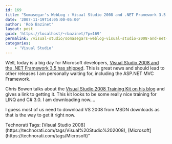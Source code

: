 ```yaml
---
id: 169
title: "Somasegar's WebLog : Visual Studio 2008 and .NET Framework 3.5 shipped!"
date: '2007-11-19T14:05:00-05:00'
author: 'Rob Bazinet'
layout: post
guid: 'https://localhost/~rbazinet/?p=169'
permalink: /visual-studio/somasegars-weblog-visual-studio-2008-and-net-framework-3-5-shipped/
categories:
    - 'Visual Studio'
---
```

Well, today is a big day for Microsoft developers, [Visual Studio 2008 and the .NET Framework 3.5 has shipped](https://blogs.msdn.com/somasegar/archive/2007/11/19/visual-studio-2008-and-net-framework-3-5-shipped.aspx). This is great news and should lead to other releases I am personally waiting for, including the ASP.NET MVC Framework.

Chris Bowen talks about the [Visual Studio 2008 Training Kit on his blog](https://blogs.msdn.com/cbowen/archive/2007/11/19/visual-studio-2008-and-training-kit-released.aspx) and gives a link to getting it. This kit looks to be some really nice training for LINQ and C# 3.0. I am downloading now....

I guess most of us need to download VS 2008 from MSDN downloads as that is the way to get it right now.

<div class="wlWriterSmartContent" style="display:inline;margin:0;padding:0;">Technorati Tags: [Visual Studio 2008](https://technorati.com/tags/Visual%20Studio%202008), [Microsoft](https://technorati.com/tags/Microsoft)</div>"